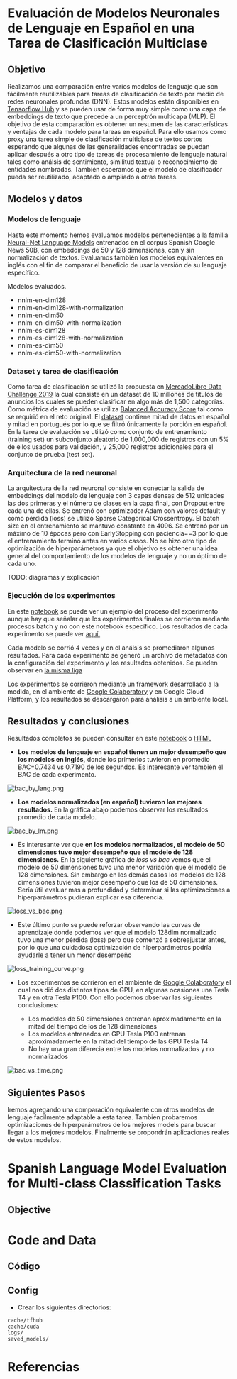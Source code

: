 # Evaluación de Modelos Neuronales de Lenguaje en Español en una Tarea de Clasificación Multiclase

## Objetivo

Realizamos una comparación entre varios modelos de lenguaje que son fácilmente reutilizables para tareas de clasificación de texto por medio de redes neuronales profundas (DNN). Estos modelos están disponibles en [Tensorflow Hub](https://tfhub.dev/s?module-type=text-embedding) y se pueden usar de forma muy simple como una capa de embeddings de texto que precede a un perceptrón multicapa (MLP). El objetivo de esta comparación es obtener un resumen de las características y ventajas de cada modelo para tareas en español. Para ello usamos como proxy una tarea simple de clasificación multiclase de textos cortos esperando que algunas de las generalidades encontradas se puedan aplicar después a otro tipo de tareas de procesamiento de lenguaje natural tales como análsis de sentimiento, similitud textual o reconocimiento de entidades nombradas. También esperamos que el modelo de clasificador pueda ser reutilizado, adaptado o ampliado a otras tareas.

## Modelos y datos

### Modelos de lenguaje

Hasta este momento hemos evaluamos modelos pertenecientes a la familia [Neural-Net Language Models](https://tfhub.dev/google/collections/nnlm/1) entrenados en el corpus Spanish Google News 50B, con embeddings de 50 y 128 dimensiones, con y sin normalización de textos. Evaluamos también los modelos equivalentes en inglés con el fin de comparar el beneficio de usar la versión de su lenguaje específico. 

Modelos evaluados. 

- nnlm-en-dim128
- nnlm-en-dim128-with-normalization
- nnlm-en-dim50
- nnlm-en-dim50-with-normalization
- nnlm-es-dim128
- nnlm-es-dim128-with-normalization
- nnlm-es-dim50
- nnlm-es-dim50-with-normalization

### Dataset y tarea de clasificación

Como tarea de clasificación se utilizó la propuesta en [MercadoLibre Data Challenge 2019](https://ml-challenge.mercadolibre.com/) la cual consiste en un dataset de 10 millones de títulos de anuncios los cuales se pueden clasificar en algo más de 1,500 categorías. Como métrica de evaluación se utiliza [Balanced Accuracy Score](https://ml-challenge.mercadolibre.com/rules) tal como se requirió en el reto original. El [dataset](https://ml-challenge.mercadolibre.com/downloads) contiene mitad de datos en español y mitad en portugués por lo que se filtró únicamente la porción en español. En la tarea de evaluación se utilizó como conjunto de entrenamiento (training set) un subconjunto aleatorio de 1,000,000 de registros con un 5% de ellos usados para validación, y 25,000 registros adicionales para el conjunto de prueba (test set).

### Arquitectura de la red neuronal

La arquitectura de la red neuronal consiste en conectar la salida de embeddings del modelo de lenguaje con 3 capas densas de 512 unidades las dos primeras y el número de clases en la capa final, con Dropout entre cada una de ellas. Se entrenó con optimizador Adam con valores default y como pérdida (loss) se utilizó Sparse Categorical Crossentropy. El batch size en el entrenamiento se mantuvo constante en 4096. Se entrenó por un máximo de 10 épocas pero con EarlyStopping con paciencia==3 por lo que el entrenamiento terminó antes en varios casos. No se hizo otro tipo de optimización de hiperparámetros ya que el objetivo es obtener una idea general del comportamiento de los modelos de lenguaje y no un óptimo de cada uno.

TODO: diagramas y explicación

### Ejecución de los experimentos

En este [notebook](analysis/NNLM_50_es-v1_0.ipynb) se puede ver un ejemplo del proceso del experimento aunque hay que señalar que los experimentos finales se corrieron mediante procesos batch y no con este notebook específico. Los resultados de cada experimento se puede ver [aquí.](experiments/)

Cada modelo se corrió 4 veces y en el análsis se promediaron algunos resultados. Para cada experimento se generó un archivo de metadatos con la configuración del experimento y los resultados obtenidos. Se pueden observar en [la misma liga](experiments/)

Los experimentos se corrieron mediante un framework desarrollado a la medida, en el ambiente de [Google Colaboratory](https://colab.research.google.com/) y en Google Cloud Platform, y los resultados se descargaron para análisis a un ambiente local.
 
## Resultados y conclusiones

Resultados completos se pueden consultar en este [notebook](analysis/lmevME-LM-Analysis_v1.ipynb) o [HTML](doc/lmevME-LM-Analysis_v1.html)

- **Los modelos de lenguaje en español tienen un mejor desempeño que los modelos en inglés,** donde los primerios tuvieron en promedio BAC=0.7434 vs 0.7190 de los segundos. Es interesante ver también el BAC de cada experimento.

![bac_by_lang.png](img/bac_by_lang.png)

- **Los modelos normalizados (en español) tuvieron los mejores resultados.** En la gráfica abajo podemos observar los resultados promedio de cada modelo.

![bac_by_lm.png](img/bac_by_lm.png)

- Es interesante ver que **en los modelos normalizados, el modelo de 50 dimensiones tuvo mejor desempeño que el modelo de 128 dimensiones.** En la siguiente gráfica de *loss vs bac* vemos que el modelo de 50 dimensiones tuvo una menor variación que el modelo de 128 dimensiones. Sin embargo en los demás casos los modelos de 128 dimensiones tuvieron mejor desempeño que los de 50 dimensiones. Sería útil evaluar mas a profundidad y determinar si las optimizaciones a hiperparámetros pudieran explicar esa diferencia.

![loss_vs_bac.png](img/loss_vs_bac.png)

- Este último punto se puede reforzar observando las curvas de aprendizaje donde podemos ver que el modelo 128dim normalizado tuvo una menor pérdida (loss) pero que comenzó a sobreajustar antes, por lo que una cuidadosa optimización de hiperparámetros podría ayudarle a tener un menor desempeño

![loss_training_curve.png](img/loss_training_curve.png)

- Los experimentos se corrieron en el ambiente de [Google Colaboratory](https://colab.research.google.com/) el cual nos dió dos distintos tipos de GPU, en algunas ocasiones una Tesla T4 y en otra Tesla P100. Con ello podemos observar las siguientes conclusiones:

	- Los modelos de 50 dimensiones entrenan aproximadamente en la mitad del tiempo de los de 128 dimensiones
	- Los modelos entrenados en GPU Tesla P100 entrenan aproximadamente en la mitad del tiempo de las GPU Tesla T4
	- No hay una gran diferecia entre los modelos normalizados y no normalizados

![bac_vs_time.png](img/bac_vs_time.png)

## Siguientes Pasos

Iremos agregando una comparación equivalente con otros modelos de lenguaje facilmente adaptable a esta tarea. Tambien probaremos optimizaciones de hiperparámetros de los mejores models para buscar llegar a los mejores modelos. Finalmente se propondrán aplicaciones reales de estos modelos.


# Spanish Language Model Evaluation for Multi-class Classification Tasks

## Objective

# Code and Data

## Código 

## Config

- Crear los siguientes directorios: 

```
cache/tfhub
cache/cuda
logs/
saved_models/
```

# Referencias



